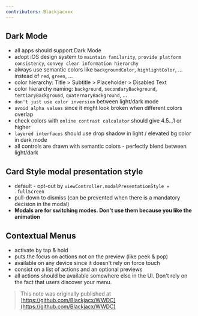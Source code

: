 ```yaml
---
contributors: Blackjacxxx
---
```


## Dark Mode

- all apps should support Dark Mode
- adopt iOS design system to `maintain familarity`, `provide platform consistency`, `convey clear information hierarchy`
- always use semantic colors like `backgroundColor`, `highlightColor`, ... instead of `red`, `green`, ...
- color hierarchy: Title > Subtitle > Placeholder > Disabled Text
- color hierarchy naming: `background`, `secondaryBackground`, `tertiaryBackground`, `quaternaryBackground`, ...
- `don't just use color inversion` between light/dark mode 
- `avoid alpha values` since it might look broken when different colors overlap
- check colors with `online contrast calculator` should give 4.5...1 or higher
- `layered interfaces` should use drop shadow in light / elevated bg color in dark mode
- all controls are drawn with semantic colors - perfectly blend between light/dark

## Card Style modal presentation style

- default - opt-out by `viewController.modalPresentationStyle = .fullScreen`
- pull-down to dismiss (can be prevented when there is a mandatory decision in the modal)
- **Modals are for switching modes. Don't use them because you like the animation**

## Contextual Menus

- activate by tap & hold
- puts the focus on actions not on the preview (like peek & pop)
- available on any device since it doesn't rely on force touch
- consist on a list of actions and an optional previews
- all actions should be available somewhere else in the UI. Don't rely on the fact that users discover your menu.

> This note was originally published at [https://github.com/Blackjacx/WWDC](https://github.com/Blackjacx/WWDC)